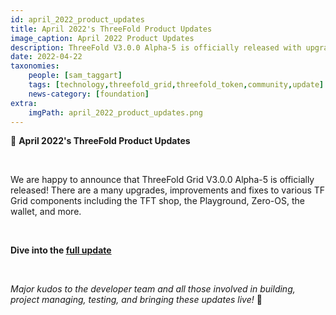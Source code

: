 ```yaml
---
id: april_2022_product_updates
title: April 2022's ThreeFold Product Updates
image_caption: April 2022 Product Updates
description: ThreeFold V3.0.0 Alpha-5 is officially released with upgrades and improvements to various TF Grid componenents. Dig in!
date: 2022-04-22
taxonomies:
    people: [sam_taggart]
    tags: [technology,threefold_grid,threefold_token,community,update]
    news-category: [foundation]
extra:
    imgPath: april_2022_product_updates.png
---
```


📣 **April 2022's ThreeFold Product Updates**

<br/> 

We are happy to announce that ThreeFold Grid V3.0.0 Alpha-5 is officially released! There are a many upgrades, improvements and fixes to various TF Grid components including the TFT shop, the Playground, Zero-OS, the wallet, and more.

<br/>

**Dive into the [full update](https://forum.threefold.io/t/threefold-product-updates-tfgrid-v3-a-5-april-2022/2713)**

<br/>

*Major kudos to the developer team and all those involved in building, project managing, testing, and bringing these updates live!* 👏